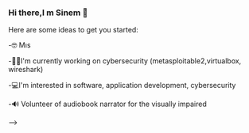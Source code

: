 ### Hi there,I m Sinem 👋



Here are some ideas to get you started:

-🤓 Mıs

-👩‍💻I'm currently working on cybersecurity (metasploitable2,virtualbox, wireshark)

-💻I'm interested in software, application development, cybersecurity

-🔊 Volunteer of  audiobook narrator for the visually impaired

-->
